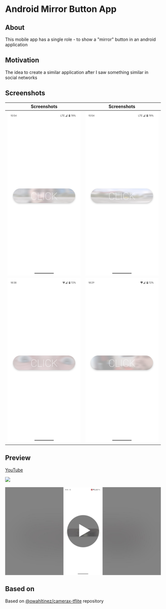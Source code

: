 # Android Mirror Button App

## About

This mobile app has a single role - to show a "mirror" button in an android application

## Motivation

The idea to create a similar application after I saw something similar in social networks

## Screenshots
| Screenshots                                                                                              | Screenshots                                                                                              |
|----------------------------------------------------------------------------------------------------------|----------------------------------------------------------------------------------------------------------|
| ![](https://raw.githubusercontent.com/andybeardness/Mirror-Button-Android/release/screenshots/pic_1.png) | ![](https://raw.githubusercontent.com/andybeardness/Mirror-Button-Android/release/screenshots/pic_2.png) |
| ![](https://raw.githubusercontent.com/andybeardness/Mirror-Button-Android/release/screenshots/pic_3.png) | ![](https://raw.githubusercontent.com/andybeardness/Mirror-Button-Android/release/screenshots/pic_4.png) |

## Preview

[YouTube](https://www.youtube.com/shorts/vcDtZ75JJJo)

<img src="https://raw.githubusercontent.com/andybeardness/Mirror-Button-Android/release/screenshots/rec.gif" width="250">

[![](https://raw.githubusercontent.com/andybeardness/Mirror-Button-Android/release/screenshots/yt.jpg)](https://www.youtube.com/shorts/vcDtZ75JJJo)

## Based on

Based on [@owahltinez/camerax-tflite](https://github.com/owahltinez/camerax-tflite) repository

